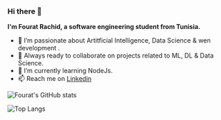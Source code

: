 ### Hi there 👋
**I'm Fourat Rachid, a software engineering student from Tunisia.** 
- 🌱 I’m passionate about Artitficial Intelligence, Data Science & wen development . 
- 👯 Always ready to collaborate on projects related to ML, DL & Data Science. 
- 🔭 I’m currently learning NodeJs.
- 📫 Reach me on [Linkedin](https://www.linkedin.com/in/fourat-rachid-21b244204/)



![Fourat's GitHub stats](https://github-readme-stats.vercel.app/api?username=fouratrachid&show_icons=true&theme=cobalt)

![Top Langs](https://github-readme-stats.vercel.app/api/top-langs/?username=fouratrachid&show_icons=true&theme=cobalt)
<!--
**fouratrachid/fouratrachid** is a ✨ _special_ ✨ repository because its `README.md` (this file) appears on your GitHub profile.

Here are some ideas to get you started:

-  I’m currently working on ...
- 🌱 I’m currently learning ...
-  I’m looking to collaborate on ...
- 🤔 I’m looking for help with ...
- 💬 Ask me about ...
- 📫 How to reach me: ...
- 😄 Pronouns: ...
- ⚡ Fun fact: ...
-->
